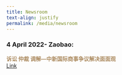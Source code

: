 ```yaml
---
title: Newsroom
text-align: justify
permalink: /media/newsroom
---
```

<style>
.headline {
  color: #AC8B60;
}
</style>

### 4 April 2022- Zaobao: 
 <b class="headline">诉讼 仲裁 调解—中新国际商事争议解决面面观</b><br> 
 [Link](https://www.zaobao.com.sg/news/china/story20220404-1257688)
